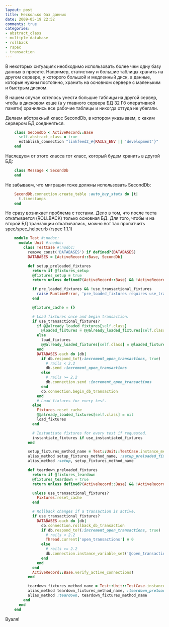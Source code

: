 ```yaml
---
layout: post
title: Несколько баз данных
date: 2009-05-19 22:52
comments: true
categories: 
- abstract_class
- multiple database
- rollback
- rspec
- transaction
---
```


В некоторых ситуациях необходимо использовать более чем одну базу данных в проекте. Например, статистику и большие
таблицы хранить на другом сервере, у которого большой и медленный диск, а данные, которые нужны постоянно, хранить на
основном сервере с маленьким и быстрым диском.

В нашем случае хотелось унести большие таблицы на другой сервер, чтобы в дисковом кэше (а у главного сервера БД 32 Гб
оперативной памяти) хранились все рабочие таблицы и никогда оттуда не убегали.

Делаем абстракный класс SecondDb, в котором указываем, с каким сервером БД соединяться.

``` ruby
    class SecondDb < ActiveRecord::Base
      self.abstract_class = true
      establish_connection "linkfeed2_#{RAILS_ENV || 'development'}"
    end
```

Наследуем от этого класса тот класс, который будем хранить в другой БД:

``` ruby
    class Message < SecondDb
    end
```


Не забываем, что миграции тоже должны использовать SecondDb:

``` ruby
    SecondDb.connection.create_table :auto_buy_stats do |t|
      t.timestamps
    end
```

Но сразу возникает проблема с тестами. Дело в том, что после теста откатывается (ROLLBACK) только основная БД. Для того,
чтобы и на второй БД транзакции откатывались, можно вот так пропатчить spec/spec_helper.rb (rspec 1.1.1)

``` ruby
    module Test #:nodoc:
      module Unit #:nodoc:
        class TestCase #:nodoc:
          remove_const('DATABASES') if defined?(DATABASES)
          DATABASES = [ActiveRecord::Base, SecondDb]

          def setup_preloaded_fixtures
            return if @fixtures_setup
            @fixtures_setup = true
            return unless defined?(ActiveRecord::Base) && !ActiveRecord::Base.configurations.blank?

            if pre_loaded_fixtures && !use_transactional_fixtures
              raise RuntimeError, 'pre_loaded_fixtures requires use_transactional_fixtures'
            end

            @fixture_cache = {}

            # Load fixtures once and begin transaction.
            if use_transactional_fixtures?
              if @@already_loaded_fixtures[self.class]
                @loaded_fixtures = @@already_loaded_fixtures[self.class]
              else
                load_fixtures
                @@already_loaded_fixtures[self.class] = @loaded_fixtures
              end
              DATABASES.each do |db|
                if db.respond_to?(:increment_open_transactions, true)
                  # rails < 2.2
                  db.send :increment_open_transactions
                else
                  # rails >= 2.2
                  db.connection.send :increment_open_transactions
                end
                db.connection.begin_db_transaction
              end
              # Load fixtures for every test.
            else
              Fixtures.reset_cache
              @@already_loaded_fixtures[self.class] = nil
              load_fixtures
            end

            # Instantiate fixtures for every test if requested.
            instantiate_fixtures if use_instantiated_fixtures
          end

          setup_fixtures_method_name = Test::Unit::TestCase.instance_methods.include?('setup_fixtures') ? :setup_fixtures : :setup_with_fixtures
          alias_method setup_fixtures_method_name, :setup_preloaded_fixtures
          alias_method :setup, setup_fixtures_method_name

          def teardown_preloaded_fixtures
            return if @fixtures_teardown
            @fixtures_teardown = true
            return unless defined?(ActiveRecord::Base) && !ActiveRecord::Base.configurations.blank?

            unless use_transactional_fixtures?
              Fixtures.reset_cache
            end

            # Rollback changes if a transaction is active.
            if use_transactional_fixtures?
              DATABASES.each do |db|
                db.connection.rollback_db_transaction
                if db.respond_to?(:increment_open_transactions, true)
                  # rails < 2.2
                  Thread.current['open_transactions'] = 0
                else
                  # rails >= 2.2
                  db.connection.instance_variable_set('@open_transactions',0)
                end
              end
            end
            ActiveRecord::Base.verify_active_connections!
          end

          teardown_fixtures_method_name = Test::Unit::TestCase.instance_methods.include?('teardown_fixtures') ? :teardown_fixtures : :teardown_with_fixtures
          alias_method teardown_fixtures_method_name, :teardown_preloaded_fixtures
          alias_method :teardown, teardown_fixtures_method_name
        end
      end
    end
```

Вуаля!

